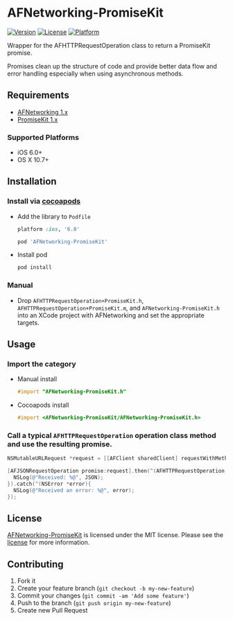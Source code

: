 # AFNetworking-PromiseKit
[![Version](https://img.shields.io/cocoapods/v/AFNetworking-PromiseKit.svg?style=flat)](http://cocoapods.org/pods/AFNetworking-PromiseKit)
[![License](https://img.shields.io/cocoapods/l/AFNetworking-PromiseKit.svg?style=flat)](http://cocoapods.org/pods/AFNetworking-PromiseKit)
[![Platform](https://img.shields.io/cocoapods/p/AFNetworking-PromiseKit.svg?style=flat)](http://cocoapods.org/pods/AFNetworking-PromiseKit)

Wrapper for the AFHTTPRequestOperation class to return a PromiseKit promise.

Promises clean up the structure of code and provide better data flow
and error handling especially when using asynchronous methods.

## Requirements
* [AFNetworking 1.x](https://github.com/AFNetworking/AFNetworking)
* [PromiseKit 1.x](https://github.com/mxcl/PromiseKit)


### Supported Platforms
* iOS 6.0+
* OS X 10.7+

## Installation

### Install via [cocoapods](https://github.com/cocoapods/cocoapods)

* Add the library to `Podfile`
  ```ruby
  platform :ios, '6.0'

  pod 'AFNetworking-PromiseKit'
  ```

* Install pod
   ```bash
   pod install
   ```

### Manual

* Drop `AFHTTPRequestOperation+PromiseKit.h`, `AFHTTPRequestOperation+PromiseKit.m`,
and `AFNetworking-PromiseKit.h` into an XCode project with AFNetworking
and set the appropriate targets.

## Usage

### Import the category

* Manual install
  ```objective-c
  #import "AFNetworking-PromiseKit.h"
  ```

* Cocoapods install
  ```objective-c
  #import <AFNetworking-PromiseKit/AFNetworking-PromiseKit.h>
  ```

### Call a typical `AFHTTPRequestOperation` operation class method and use the resulting promise.
  ```objective-c
  NSMutableURLRequest *request = [[AFClient sharedClient] requestWithMethod:@"GET" path:@"/test.json" parameters:nil];

  [AFJSONRequestOperation promise:request].then(^(AFHTTPRequestOperation *operation, id JSON){
    NSLog(@"Received: %@", JSON);
  }).catch(^(NSError *error){
    NSLog(@"Received an error: %@", error);
  });
  ```

## License

[AFNetworking-PromiseKit](https://github.com/cmckni3/AFNetworking-PromiseKit) is licensed under the MIT license. Please see the [license](MIT-LICENSE) for more information.

## Contributing

1. Fork it
2. Create your feature branch (`git checkout -b my-new-feature`)
3. Commit your changes (`git commit -am 'Add some feature'`)
4. Push to the branch (`git push origin my-new-feature`)
5. Create new Pull Request

